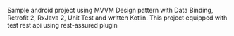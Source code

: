 Sample android project using MVVM Design pattern with Data Binding, Retrofit 2, RxJava 2, Unit Test and written Kotlin. This project equipped with test rest api using rest-assured plugin
